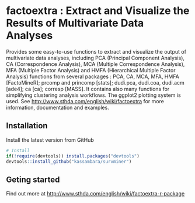 factoextra : Extract and Visualize the Results of Multivariate Data Analyses
============================================================================

Provides some easy-to-use functions to extract and visualize the output of multivariate data analyses, including PCA (Principal Component Analysis), CA (Correspondence Analysis), MCA (Multiple Correspondence Analysis), MFA (Multiple Factor Analysis) and HMFA (Hierarchical Multiple Factor Analysis) functions from several packages : PCA, CA, MCA, MFA, HMFA [FactoMineR]; prcomp and princomp [stats]; dudi.pca, dudi.coa, dudi.acm [ade4]; ca [ca]; corresp [MASS]. It contains also many functions for simplifying clustering analysis workflows. The ggplot2 plotting system is used. See <http://www.sthda.com/english/wiki/factoextra> for more information, documentation and examples.

Installation
------------

Install the latest version from GitHub

``` r
# Install
if(!require(devtools)) install.packages("devtools")
devtools::install_github("kassambara/survminer")
```

Geting started
--------------

Find out more at <http://www.sthda.com/english/wiki/factoextra-r-package>
